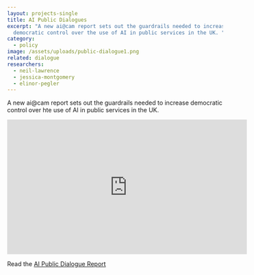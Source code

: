 ```yaml
---
layout: projects-single
title: AI Public Dialogues
excerpt: "A new ai@cam report sets out the guardrails needed to increase
  democratic control over the use of AI in public services in the UK. "
category:
  - policy
image: /assets/uploads/public-dialogue1.png
related: dialogue
researchers:
  - neil-lawrence
  - jessica-montgomery
  - elinor-pegler
---
```

A new ai@cam report sets out the guardrails needed to increase democratic control over hte use of AI in public services in the UK.

<iframe width="560" height="315" src="https://www.youtube.com/embed/joY2fcWyYro?si=3Xa5rraAjiG-fVER" title="YouTube video player" frameborder="0" allow="accelerometer; autoplay; clipboard-write; encrypted-media; gyroscope; picture-in-picture; web-share" referrerpolicy="strict-origin-when-cross-origin" allowfullscreen></iframe>



R﻿ead the [AI Public Dialogue Report](/assets/uploads/ai-cam-public-dialogue-report-with-appendix-v5-.pdf)